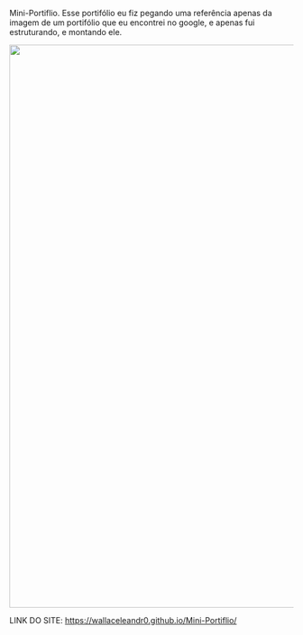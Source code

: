 Mini-Portiflio. Esse portifólio eu fiz pegando uma referência apenas da imagem de um portifólio que eu encontrei no google, e apenas fui estruturando, e montando ele.

<div align="center">
    <img src="https://user-images.githubusercontent.com/107366547/178569503-c1abcd7c-fb28-4ffd-880f-82eddc2c60e7.jpeg" width="1000px"/>
</div>

LINK DO SITE: https://wallaceleandr0.github.io/Mini-Portiflio/
